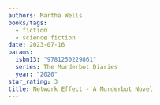 ```yaml
---
authors: Martha Wells
books/tags:
  - fiction
  - science fiction
date: 2023-07-16
params:
  isbn13: "9781250229861"
  series: The Murderbot Diaries
  year: "2020"
star_rating: 3
title: Network Effect - A Murderbot Novel
---
```

